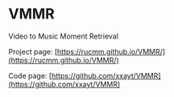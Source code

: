 # VMMR

Video to Music Moment Retrieval

Project page: [https://rucmm.github.io/VMMR/](https://rucmm.github.io/VMMR/)

Code page: [https://github.com/xxayt/VMMR](https://github.com/xxayt/VMMR)